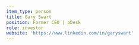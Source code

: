 ```yaml
---
item_type: person
title: Gary Swart
position: Former CEO | oDesk
role: investor
website: 'https://www.linkedin.com/in/garyswart'
---
```


